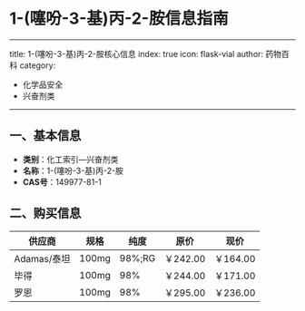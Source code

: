 # 1-(噻吩-3-基)丙-2-胺信息指南
---
title: 1-(噻吩-3-基)丙-2-胺核心信息
index: true
icon: flask-vial
author: 药物百科
category:
  - 化学品安全
  - 兴奋剂类
---

## 一、基本信息
- **类别**：化工索引—兴奋剂类
- **名称**：1-(噻吩-3-基)丙-2-胺
- **CAS号**：149977-81-1


## 二、购买信息
| 供应商       | 规格    | 纯度       | 原价      | 现价      |
|--------------|---------|------------|-----------|-----------|
| Adamas/泰坦  | 100mg   | 98%;RG     | ￥242.00  | ￥164.00  |
| 毕得         | 100mg   | 98%        | ￥244.00  | ￥171.00  |
| 罗恩         | 100mg   | 98%        | ￥295.00  | ￥236.00  |